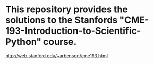 # This repository provides the solutions to the Stanfords "CME-193-Introduction-to-Scientific-Python" course.
http://web.stanford.edu/~arbenson/cme193.html

